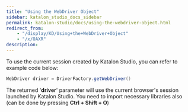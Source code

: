 ```yaml
---
title: "Using the WebDriver Object" 
sidebar: katalon_studio_docs_sidebar
permalink: katalon-studio/docs/using-the-webdriver-object.html 
redirect_from:
    - "/display/KD/Using+the+WebDriver+Object"
    - "/x/OAXR"
description: 
---
```

To use the current session created by Katalon Studio, you can refer to example code below:  
  

```groovy
WebDriver driver = DriverFactory.getWebDriver()

```

  
The returned '**driver**' parameter will use the current browser's session launched by Katalon Studio. You need to import necessary libraries also (can be done by pressing **Ctrl + Shift + O**)